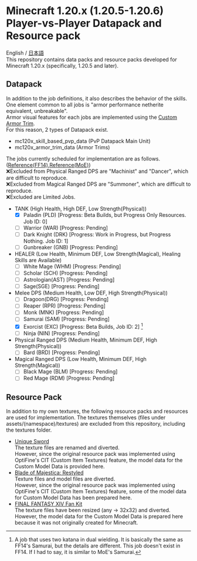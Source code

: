 # Minecraft 1.20.x (1.20.5-1.20.6) Player-vs-Player Datapack and Resource pack
English / [日本語](docs/ja_jp.md)  
This repository contains data packs and resource packs developed for Minecraft 1.20.x (specifically, 1.20.5 and later).
## Datapack
In addition to the job definitions, it also describes the behavior of the skills.  
One element common to all jobs is "armor performance netherite equivalent, unbreakable".  
Armor visual features for each jobs are implemented using the [Custom Armor Trim](https://minecraft.wiki/w/Tutorials/Adding_custom_trims).  
For this reason, 2 types of Datapack exist.
- mc120x_skill_based_pvp_data (PvP Datapack Main Unit)
- mc120x_armor_trim_data (Armor Trims)

The jobs currently scheduled for implementation are as follows. ([Reference(FF14)](https://na.finalfantasyxiv.com/jobguide/battle/?utm_source=lodestone&utm_medium=pc_banner&utm_campaign=jp_jobguide),[Reference(MoE)](https://moeread.usamimi.info/index.php?%A5%B7%A5%C3%A5%D7%2F%CA%A3%B9%E7))  
:x:Excluded from Physical Ranged DPS are "Machinist" and "Dancer", which are difficult to reproduce.  
:x:Excluded from Magical Ranged DPS are "Summoner", which are difficult to reproduce.  
:x:Excluded are Limited Jobs.  
- TANK (High Health, High DEF, Low Strength(Physical))
  - [x] Paladin (PLD) [Progress: Beta Builds, but Progress Only Resources. Job ID: 0]
  - [ ] Warrior (WAR) [Progress: Pending]
  - [ ] Dark Knight (DRK) [Progress: Work in Progress, but Progress Nothing. Job ID: 1]
  - [ ] Gunbreaker (GNB) [Progress: Pending]
- HEALER (Low Health, Minimum DEF, Low Strength(Magical), Healing Skills are Available)
  - [ ] White Mage (WHM) [Progress: Pending]
  - [ ] Scholar (SCH) [Progress: Pending]
  - [ ] Astrologian(AST) [Progress: Pending]
  - [ ] Sage(SGE) [Progress: Pending]
- Melee DPS (Medium Health, Low DEF, High Strength(Physical))
  - [ ] Dragoon(DRG) [Progress: Pending]
  - [ ] Reaper (RPR) [Progress: Pending]
  - [ ] Monk (MNK) [Progress: Pending]
  - [ ] Samurai (SAM) [Progress: Pending]
  - [x] Exorcist (EXC) [Progress: Beta Builds, Job ID: 2] [^1]
  - [ ] Ninja (NIN) [Progress: Pending]
- Physical Ranged DPS (Medium Health, Minimum DEF, High Strength(Physical))
  - [ ] Bard (BRD) [Progress: Pending]
- Magical Ranged DPS (Low Health, Minimum DEF, High Strength(Magical))
  - [ ] Black Mage (BLM) [Progress: Pending]
  - [ ] Red Mage (RDM) [Progress: Pending]

[^1]: A job that uses two katana in dual wielding. It is basically the same as FF14's Samurai, but the details are different. This job doesn't exist in FF14. If I had to say, it is similar to MoE's Samurai.

## Resource Pack
In addition to my own textures, the following resource packs and resources are used for implementation.
The textures themselves (files under assets/(namespace)/textures) are excluded from this repository, including the textures folder.
- [Unique Sword](https://www.curseforge.com/minecraft/texture-packs/unique-swords)  
The texture files are renamed and diverted.  
However, since the original resource pack was implemented using OptiFine's CIT (Custom Item Textures) feature, the model data for the Custom Model Data is provided here.
- [Blade of Majestica: Restyled](https://www.planetminecraft.com/texture-pack/blades-of-majestica-restyled/)  
Texture files and model files are diverted.  
However, since the original resource pack was implemented using OptiFine's CIT (Custom Item Textures) feature, some of the model data for Custom Model Data has been prepared here.
- [FINAL FANTASY XIV Fan Kit](https://na.finalfantasyxiv.com/lodestone/special/fankit/icon/)  
The texture files have been resized (any -> 32x32) and diverted.  
However, the model data for the Custom Model Data is prepared here because it was not originally created for Minecraft.
